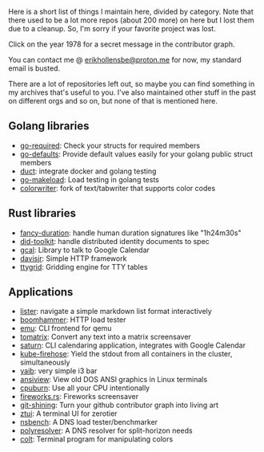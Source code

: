 Here is a short list of things I maintain here, divided by category. Note that there used to be a lot more repos (about 200 more) on here but I lost them due to a cleanup. So, I'm sorry if your favorite project was lost.

Click on the year 1978 for a secret message in the contributor graph.

You can contact me @ <erikhollensbe@proton.me> for now, my standard email is busted.

There are a lot of repositories left out, so maybe you can find something in my archives that's useful to you. I've also maintained other stuff in the past on different orgs and so on, but none of that is mentioned here.

## Golang libraries

- [go-required](https://github.com/erikh/go-required): Check your structs for required members
- [go-defaults](https://github.com/erikh/go-defaults): Provide default values easily for your golang public struct members
- [duct](https://github.com/erikh/duct): integrate docker and golang testing
- [go-makeload](https://github.com/erikh/go-makeload): Load testing in golang tests
- [colorwriter](https://github.com/erikh/colorwriter): fork of text/tabwriter that supports color codes

## Rust libraries

- [fancy-duration](https://github.com/erikh/fancy-duration): handle human duration signatures like "1h24m30s"
- [did-toolkit](https://github.com/erikh/did-toolkit): handle distributed identity documents to spec
- [gcal](https://github.com/erikh/gcal): Library to talk to Google Calendar
- [davisjr](https://github.com/erikh/davisjr): Simple HTTP framework
- [ttygrid](https://github.com/erikh/ttygrid): Gridding engine for TTY tables

## Applications

- [lister](https://github.com/erikh/lister): navigate a simple markdown list format interactively
- [boomhammer](https://github.com/erikh/boomhammer): HTTP load tester
- [emu](https://github.com/erikh/emu): CLI frontend for qemu
- [tomatrix](https://github.com/erikh/tomatrix): Convert any text into a matrix screensaver
- [saturn](https://github.com/erikh/saturn): CLI calendaring application, integrates with Google Calendar
- [kube-firehose](https://github.com/erikh/kube-firehose): Yield the stdout from all containers in the cluster, simultaneously
- [yaib](https://github.com/erikh/yaib): very simple i3 bar
- [ansiview](https://github.com/erikh/ansiview): View old DOS ANSI graphics in Linux terminals
- [cpuburn](https://github.com/erikh/cpuburn): Use all your CPU intentionally
- [fireworks.rs](https://github.com/erikh/fireworks.rs): Fireworks screensaver
- [git-shining](https://github.com/erikh/git-shining): Turn your github contributor graph into living art
- [ztui](https://github.com/erikh/ztui): A terminal UI for zerotier
- [nsbench](https://github.com/erikh/nsbench): A DNS load tester/benchmarker
- [polyresolver](https://github.com/erikh/polyresolver): A DNS resolver for split-horizon needs
- [colt](https://github.com/erikh/colt): Terminal program for manipulating colors
